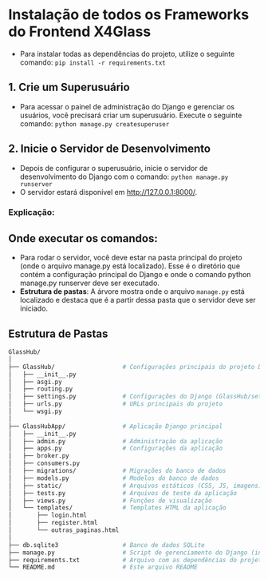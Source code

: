 # Instalação de todos os Frameworks do Frontend X4Glass
- Para instalar todas as dependências do projeto, utilize o seguinte comando:
```pip install -r requirements.txt```

## 1. Crie um Superusuário
- Para acessar o painel de administração do Django e gerenciar os usuários, você precisará criar um superusuário. Execute o seguinte comando:
```python manage.py createsuperuser``` 

## 2. Inicie o Servidor de Desenvolvimento
- Depois de configurar o superusuário, inicie o servidor de desenvolvimento do Django com o comando:
```python manage.py runserver```
- O servidor estará disponível em http://127.0.0.1:8000/.

### Explicação:
## Onde executar os comandos:
- Para rodar o servidor, você deve estar na pasta principal do projeto (onde o arquivo manage.py está localizado). Esse é o diretório que contém a configuração principal do Django e onde o comando python manage.py runserver deve ser executado.
- **Estrutura de pastas**: A árvore mostra onde o arquivo `manage.py` está localizado e destaca que é a partir dessa pasta que o servidor deve ser iniciado.

## Estrutura de Pastas
```bash
GlassHub/
│
├── GlassHub/                   # Configurações principais do projeto Django
│   ├── __init__.py
│   ├── asgi.py
│   ├── routing.py
│   ├── settings.py             # Configurações do Django (GlassHub/settings.py)
│   ├── urls.py                 # URLs principais do projeto
│   └── wsgi.py
│
├── GlassHubApp/                # Aplicação Django principal
│   ├── __init__.py
│   ├── admin.py                # Administração da aplicação
│   ├── apps.py                 # Configurações da aplicação
│   ├── broker.py
│   ├── consumers.py
│   ├── migrations/             # Migrações do banco de dados
│   ├── models.py               # Modelos do banco de dados
│   ├── static/                 # Arquivos estáticos (CSS, JS, imagens)
│   ├── tests.py                # Arquivos de teste da aplicação
│   ├── views.py                # Funções de visualização
│   └── templates/              # Templates HTML da aplicação
│       ├── login.html
│       ├── register.html
│       └── outras_paginas.html
│
├── db.sqlite3                  # Banco de dados SQLite
├── manage.py                   # Script de gerenciamento do Django (iniciar o projeto)
├── requirements.txt            # Arquivo com as dependências do projeto
└── README.md                   # Este arquivo README
